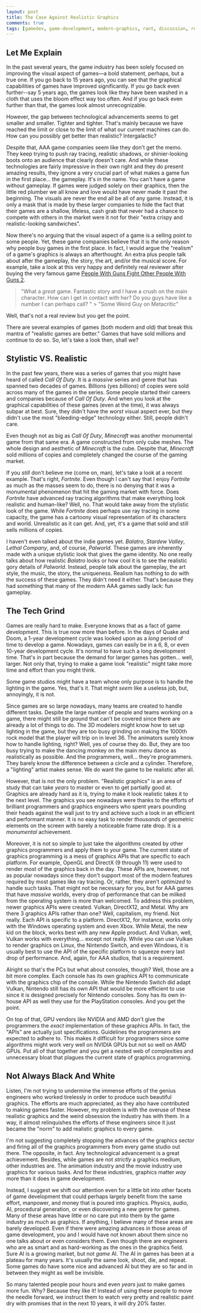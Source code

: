 ```yaml
---
layout: post
title: The Case Against Realistic Graphics
comments: true
tags: [gamedev, game-development, modern-graphics, rant, discussion, realistic-graphics, opengl, vulkan]
---
```


## Let Me Explain 

In the past several years, the game industry has been solely focused on improving the visual aspect of games—a bold statement, perhaps, but a true one. If you go back to 15 years ago, you can see that the graphical capabilities of games have improved significantly. If you go back even further--say 5 years ago, the games look like they have been washed in a cloth that uses the bloom effect way too often. And if you go back even further than that, the games look almost unrecognizable. 

However, the gap between technological advancements seems to get smaller and smaller. Tighter and tighter. That's mainly because we have reached the limit or close to the limit of what our current machines can do. How can you possibly get better than realistic? Intergalactic? 

Despite that, AAA game companies seem like they don't get the memo. They keep trying to push ray tracing, realistic shadows, or shinier-looking boots onto an audience that clearly doesn't care. And while these technologies are fairly impressive in their own right and they do present amazing results, they ignore a very crucial part of what makes a game fun in the first place... the gameplay. It's in the name. You can't have a game without gameplay. If games were judged solely on their graphics, then the little red plumber we all know and love would have never made it past the beginning. The visuals are never the end all be all of any game. Instead, it is only a mask that is made by these larger companies to hide the fact that their games are a shallow, lifeless, cash grab that never had a chance to compete with others in the market were it not for their "extra crispy and realistic-looking sandwiches". 

Now there's no arguing that the visual aspect of a game is a selling point to some people. Yet, these game companies believe that it is _the_ only reason why people buy games in the first place. In fact, I would argue the "realism" of a game's graphics is always an afterthought. An extra plus people talk about after the gameplay, the story, the art, and/or the musical score. For example, take a look at this very happy and definitely real reviewer after buying the very famous game [People With Guns Fight Other People With Guns 2](https://www.google.com/search?q=I+was+talking+about+call+of+duty+by+the+way&oq=I+was+talking+about+call+of+duty+by+the+way&gs_lcrp=EgZjaHJvbWUyBggAEEUYOTIGCAEQLhhA0gEINzMxMmowajGoAgCwAgA&sourceid=chrome&ie=UTF-8).

>"What a _great_ game. Fantastic story and I have a crush on the main character. How can I get in contact with her? Do you guys have like a number I can perhaps call? "
    > "Some Weird Guy on Metacritic"

Well, that's not a real review but you get the point. 

There are several examples of games (both modern and old) that break this mantra of "realistic games are better." Games that have sold millions and continue to do so. So, let's take a look then, shall we?

## Stylistic VS. Realistic

In the past few years, there was a series of games that you might have heard of called *Call Of Duty*. It is a _massive_ series and genre that has spanned two decades of games. Billions (yes _billions_) of copies were sold across many of the games in the series. Some people started their careers and companies because of *Call Of Duty*. And when you look at the graphical capabilities of these games (even at the time), it was always subpar at best. Sure, they didn't have the _worst_ visual aspect ever, but they didn't use the most "bleeding-edge" technology either. Still, people didn't care. 

Even though not as big as *Call Of Duty*, *Minecraft* was another monumental game from that same era. A game constructed from only cube meshes. The whole design and aesthetic of *Minecraft* is the cube. Despite that, *Minecraft* sold millions of copies and completely changed the course of the gaming market. 

If you _still_ don't believe me (come on, man), let's take a look at a recent example. That's right, *Fortnite*. Even though I can't say that I enjoy *Fortnite* as much as the masses seem to do, there is no denying that it was a monumental phenomenon that hit the gaming market with force. Does *Fortnite* have advanced ray tracing algorithms that make everything look realistic and human-like? Well, no. That would take away from the stylistic look of the game. While *Fortnite* does perhaps use ray tracing in some capacity,  the game has a cartoony visual representation of its characters and world. Unrealistic as it can get. And, yet, it's a game that sold and still sells millions of copies. 

I haven't even talked about the indie games yet. *Balatro*, *Stardew Valley*, *Lethal Company*, and, of course, *Palworld*. These games are inherently made with a unique stylistic look that gives the game identity. No one really talks about how realistic *Balatro* looks or how cool it is to see the realistic gory details of *Palworld*. Instead, people talk about the gameplay, the art style, the music, the story, the uniqueness. Realism has nothing to do with the success of these games. They didn't need it either. That's because they had something that many of the modern AAA games sadly lack: fun gameplay.

## The Tech Grind

Games are really hard to make. Everyone knows that as a fact of game development. This is true now more than before. In the days of Quake and Doom, a 1-year development cycle was looked upon as a _long_ period of time to develop a game. Nowadays, games can easily be in a 6, 8, or even 10-year development cycle. It's normal to have such a long development time. That's in part because the demand for larger games has gotten... well, larger. Not only that, trying to make a game look "realistic" might take more time and effort than you might think. 

Some game studios might have a team whose only purpose is to handle the lighting in the game. Yes, that's it. That might _seem_ like a useless job, but, annoyingly, it is not. 

Since games are so large nowadays, many teams are created to handle different tasks. Despite the large number of people and teams working on a game, there might still be ground that can't be covered since there are already a lot of things to do. The 3D modelers might know how to set up lighting in the game, but they are too busy grinding on making the 1000th rock model that the player will trip on in level 36. The animators surely know how to handle lighting, right? Well, yes of course they do. But, they are too busy trying to make the dancing monkey on the main menu dance as realistically as possible. And the programmers, well... they're programmers. They barely know the difference between a circle and a cylinder. Therefore, a "lighting" artist makes sense. We do want the game to be realistic after all. 

However, that is not the only problem. "Realistic graphics" is an area of study that can take _years_ to master or even to get partially good at. Graphics are already hard as it is, trying to make it look realistic takes it to the next level. The graphics you see nowadays were thanks to the efforts of brilliant programmers and graphics engineers who spent years pounding their heads against the wall just to try and achieve such a look in an efficient and performant manner. It is no easy task to render _thousands_ of geometric elements on the screen with barely a noticeable frame rate drop. It is a _monumental_ achievement.

Moreover, it is not so simple to just take the algorithms created by other graphics programmers and apply them to your game. The current state of graphics programming is a mess of graphics APIs that are specific to each platform. For example, OpenGL and DirectX (9 through 11) were used to render most of the graphics back in the day. These APIs are, however, not as popular nowadays since they don't support most of the modern features required by most games like ray tracing. Or, rather, they aren't _optimized_ to handle such tasks. That might not be necessary for you, but for AAA games that have _massive_ worlds, every drop of performance that can be milked from the operating system is more than welcomed. To address this problem, newer graphics APIs were created. Vulkan, DirectX12, and Metal. Why are there 3 graphics APIs rather than one? Well, capitalism, my friend. Not really. Each API is specific to a platform. DirectX12, for instance, works only with the Windows operating system and even Xbox. While Metal, the new kid on the block, works best with any new Apple product. And Vulkan, well, Vulkan works with everything... except not really. While you can use Vulkan to render graphics on Linux, the Nintendo Switch, and even Windows, it is usually best to use the API of the specific platform to squeeze every last drop of performance. And, again, for AAA studios, that is a requirement. 

Alright so that's the PCs but what about consoles, though? Well, those are a bit more complex. Each console has its own graphics API to communicate with the graphics chip of the console. While the Nintendo Switch did adapt Vulkan, Nintendo still has its own API that would be more efficient to use since it is designed precisely for Nintendo consoles. Sony has its own in-house API as well they use for the PlayStation consoles. And you get the point. 

On top of that, GPU vendors like NVIDIA and AMD don't give the programmers the _exact_ implementation of these graphics APIs. In fact, the "APIs" are actually just specifications. Guidelines the programmers are expected to adhere to. This makes it difficult for programmers since some algorithms might work very well on NVIDIA GPUs but not so well on AMD GPUs. Put all of that together and you get a nested web of complexities and unnecessary bloat that plagues the current state of graphics programming.

## Not Always Black And White

Listen, I'm not trying to undermine the immense efforts of the genius engineers who worked tirelessly in order to produce such beautiful graphics. The efforts are much appreciated, as they also have contributed to making games faster. However, my problem is with the overuse of these realistic graphics and the weird obsession the industry has with them. In a way, it almost relinquishes the efforts of these engineers since it just became the "norm" to add realistic graphics to every game. 

I'm not suggesting completely stopping the advances of the graphics sector and firing all of the graphics programmers from every game studio out there. The opposite, in fact. Any technological advancement is a great achievement. Besides, while games are not _strictly_ a graphics medium, other industries are. The animation industry and the movie industry use graphics for various tasks. And for these industries, graphics matter _way_ more than it does in game development. 

Instead, I suggest we shift our attention even for a little bit into other facets of game development that could perhaps largely benefit from the same effort, manpower, and money that is poured into graphics. Physics, audio, AI, procedural generation, or even discovering a new genre for games. Many of these areas have little or no care put into them by the game industry as much as graphics. If anything, I believe many of these areas are barely developed. Even if there were amazing advances in those areas of game development, you and I would have not known about them since no one talks about or even considers them. Even though there are engineers who are as smart and as hard-working as the ones in the graphics field. Sure AI is a growing market, but not _game_ AI. The AI in games has been at a plateau for many years. It's usually the same look, shoot, die, and repeat. Some games do have some nice and advanced AI but they are so far and in between they might as well be invisible. 

So many talented people pour hours and even _years_ just to make games more fun. Why? Because they like it! Instead of using these people to move the needle forward, we instruct them to watch very pretty and realistic paint dry with promises that in the next 10 years, it will dry 20% faster.
